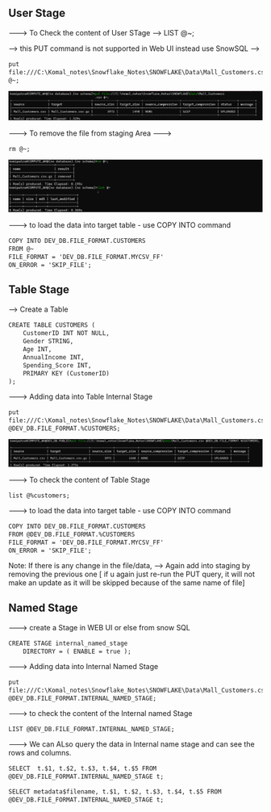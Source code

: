 
## User Stage

---> To Check the content of User STage -->
LIST @~;

--> this PUT command is not supported in Web UI instead use SnowSQL -->
```
put file:///C:\Komal_notes\Snowflake_Notes\SNOWFLAKE\Data\Mall_Customers.csv @~;
```

![alt text](output_screenshot\image.png)

---> To remove the file from staging Area --->
```
rm @~;
```
![alt text](output_screenshot\remove_user_stage.png)

---> to load the data into target table  - use COPY INTO command
```
COPY INTO DEV_DB.FILE_FORMAT.CUSTOMERS
FROM @~
FILE_FORMAT = 'DEV_DB.FILE_FORMAT.MYCSV_FF'
ON_ERROR = 'SKIP_FILE';
```

## Table Stage

--> Create a Table
```
CREATE TABLE CUSTOMERS (
    CustomerID INT NOT NULL,
    Gender STRING,
    Age INT,
    AnnualIncome INT,
    Spending_Score INT,
    PRIMARY KEY (CustomerID)
);
```

---> Adding data into Table Internal Stage

```
put file:///C:\Komal_notes\Snowflake_Notes\SNOWFLAKE\Data\Mall_Customers.csv @DEV_DB.FILE_FORMAT.%CUSTOMERS;
```

![alt text](output_screenshot\Table_stage.png)

---> To check the content of Table Stage
```
list @%customers;
```

---> to load the data into target table  - use COPY INTO command
```
COPY INTO DEV_DB.FILE_FORMAT.CUSTOMERS
FROM @DEV_DB.FILE_FORMAT.%CUSTOMERS
FILE_FORMAT = 'DEV_DB.FILE_FORMAT.MYCSV_FF'
ON_ERROR = 'SKIP_FILE';
```
Note:
If there is any change in the file/data, --> Again add into staging by removing the previous one
[ if u again just re-run the PUT query, it will not make an update as it will be skipped because of the same name of file]


## Named Stage

---> create a Stage in WEB UI or else from snow SQL

```
CREATE STAGE internal_named_stage 
	DIRECTORY = ( ENABLE = true );
```

---> Adding data into  Internal Named Stage

```
put file:///C:\Komal_notes\Snowflake_Notes\SNOWFLAKE\Data\Mall_Customers.csv @DEV_DB.FILE_FORMAT.INTERNAL_NAMED_STAGE;
```
---> to check the content of the Internal named Stage
```
LIST @DEV_DB.FILE_FORMAT.INTERNAL_NAMED_STAGE;
```

---> We can ALso query the data in Internal name stage and can see the rows and columns.
```
SELECT  t.$1, t.$2, t.$3, t.$4, t.$5 FROM @DEV_DB.FILE_FORMAT.INTERNAL_NAMED_STAGE t;
```
```
SELECT metadata$filename, t.$1, t.$2, t.$3, t.$4, t.$5 FROM @DEV_DB.FILE_FORMAT.INTERNAL_NAMED_STAGE t;
```